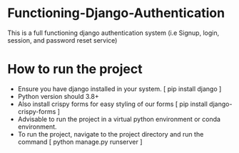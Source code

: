# Functioning-Django-Authentication
This is a full functioning django authentication system (i.e Signup, login, session, and password reset service)

# How to run the project
- Ensure you have django installed in your system.  [ pip install django ]
- Python version should 3.8+
- Also install crispy forms for easy styling of our forms [ pip install django-crispy-forms ]
- Advisable to run the project in a virtual python environment or conda environment.
- To run the project, navigate to the project directory and run the command [ python manage.py runserver ]

